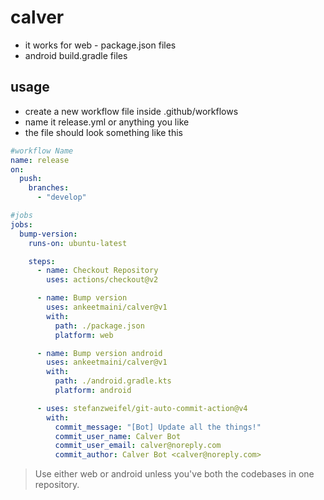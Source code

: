 # calver

- it works for web - package.json files
- android build.gradle files

## usage

- create a new workflow file inside .github/workflows
- name it release.yml or anything you like
- the file should look something like this

```yml
#workflow Name
name: release
on:
  push:
    branches:
      - "develop"

#jobs
jobs:
  bump-version:
    runs-on: ubuntu-latest

    steps:
      - name: Checkout Repository
        uses: actions/checkout@v2

      - name: Bump version
        uses: ankeetmaini/calver@v1
        with:
          path: ./package.json
          platform: web

      - name: Bump version android
        uses: ankeetmaini/calver@v1
        with:
          path: ./android.gradle.kts
          platform: android

      - uses: stefanzweifel/git-auto-commit-action@v4
        with:
          commit_message: "[Bot] Update all the things!"
          commit_user_name: Calver Bot
          commit_user_email: calver@noreply.com
          commit_author: Calver Bot <calver@noreply.com>
```

> Use either web or android unless you've both the codebases in one repository.
